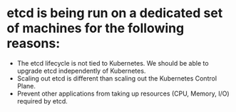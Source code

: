 # etcd is being run on a dedicated set of machines for the following reasons:

- The etcd lifecycle is not tied to Kubernetes. We should be able to upgrade etcd independently of Kubernetes.
- Scaling out etcd is different than scaling out the Kubernetes Control Plane.
- Prevent other applications from taking up resources (CPU, Memory, I/O) required by etcd.
